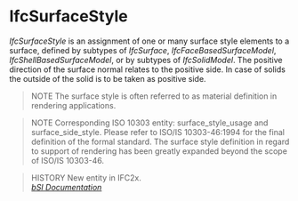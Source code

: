 IfcSurfaceStyle
===============
_IfcSurfaceStyle_ is an assignment of one or many surface style elements to a
surface, defined by subtypes of _IfcSurface_, _IfcFaceBasedSurfaceModel_,
_IfcShellBasedSurfaceModel_, or by subtypes of _IfcSolidModel_. The positive
direction of the surface normal relates to the positive side. In case of
solids the outside of the solid is to be taken as positive side.  
  
> NOTE  The surface style is often referred to as material definition in
> rendering applications.  
  
> NOTE  Corresponding ISO 10303 entity: surface_style_usage and
> surface_side_style. Please refer to ISO/IS 10303-46:1994 for the final
> definition of the formal standard. The surface style definition in regard to
> support of rendering has been greatly expanded beyond the scope of ISO/IS
> 10303-46.  
  
> HISTORY  New entity in IFC2x.  
[ _bSI
Documentation_](https://standards.buildingsmart.org/IFC/DEV/IFC4_2/FINAL/HTML/schema/ifcpresentationappearanceresource/lexical/ifcsurfacestyle.htm)


